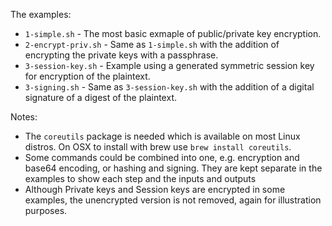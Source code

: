 The examples:
* `1-simple.sh` - The most basic exmaple of public/private key encryption.
* `2-encrypt-priv.sh` - Same as `1-simple.sh` with the addition of encrypting the private keys with a passphrase.
* `3-session-key.sh` - Example using a generated symmetric session key for encryption of the plaintext.
* `3-signing.sh` - Same as `3-session-key.sh` with the addition of a digital signature of a digest of the plaintext. 

Notes:

* The `coreutils` package is needed which is available on most Linux distros.  On OSX to install with brew use `brew install coreutils`.
* Some commands could be combined into one, e.g. encryption and base64 encoding, or hashing and signing. They are kept separate in the examples to show each step and the inputs and outputs
* Although Private keys and Session keys are encrypted in some examples, the unencrypted version is not removed, again for illustration purposes.
